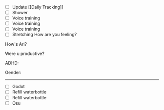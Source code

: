 - [ ] Update [[Daily Tracking]]
- [ ] Shower
- [ ] Voice training
- [ ] Voice training
- [ ] Voice training
- [ ] Stretching
How are you feeling?

How's Ari?

Were u productive?

ADHD:

Gender:

---
- [ ] Godot
- [ ] Refill waterbottle
- [ ] Refill waterbottle
- [ ] Osu
